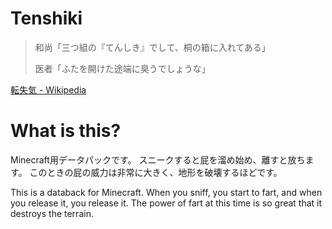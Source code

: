 # Tenshiki
> 和尚「三つ組の『てんしき』でして、桐の箱に入れてある」
>
> 医者「ふたを開けた途端に臭うでしょうな」

[転失気 \- Wikipedia](https://ja.wikipedia.org/wiki/%E8%BB%A2%E5%A4%B1%E6%B0%97)

# What is this?
Minecraft用データパックです。
スニークすると屁を溜め始め、離すと放ちます。
このときの屁の威力は非常に大きく、地形を破壊するほどです。

This is a databack for Minecraft.
When you sniff, you start to fart, and when you release it, you release it.
The power of fart at this time is so great that it destroys the terrain.